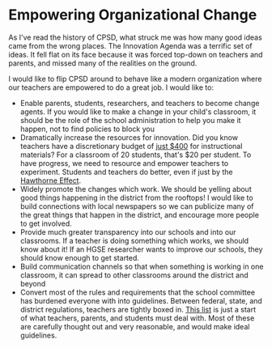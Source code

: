 Empowering Organizational Change
=========================

As I've read the history of CPSD, what struck me was how many good
ideas came from the wrong places. The Innovation Agenda was a terrific
set of ideas. It fell flat on its face because it was forced top-down
on teachers and parents, and missed many of the realities on the
ground.

I would like to flip CPSD around to behave like a modern organization
where our teachers are empowered to do a great job. I would like to:

* Enable parents, students, researchers, and teachers to become change
  agents. If you would like to make a change in your child's
  classroom, it should be the role of the school administration to
  help you make it happen, not to find policies to block you
* Dramatically increase the resources for innovation. Did you know
  teachers have a discretionary budget of [just
  $400](http://www.cpsd.us/UserFiles/Servers/Server_3042785/File/departments/administration/hr/employment_info_teachers-admin_a-b.pdf)
  for instructional materials? For a classroom of 20 students, that's
  $20 per student. To have progress, we need to resource and empower
  teachers to experiment. Students and teachers do better, even if
  just by the [Hawthorne
  Effect](https://en.wikipedia.org/wiki/Hawthorne_effect).
* Widely promote the changes which work. We should be yelling about
  good things happening in the district from the rooftops! I would
  like to build connections with local newspapers so we can publicize
  many of the great things that happen in the district, and encourage
  more people to get involved.
* Provide much greater transparency into our schools and into our
  classrooms. If a teacher is doing something which works, we should
  know about it! If an HGSE researcher wants to improve our schools,
  they should know enough to get started.
* Build communication channels so that when something is working in
  one classroom, it can spread to other classrooms around the district
  and beyond
* Convert most of the rules and requirements that the school committee
  has burdened everyone with into guidelines. Between federal, state,
  and district regulations, teachers are tightly boxed in. [This
  list](http://cpsd.us/departments/legal_counsel/c_p_s_policies_and_procedures)
  is just a start of what teachers, parents, and students must deal
  with. Most of these are carefully thought out and very reasonable,
  and would make ideal guidelines.

